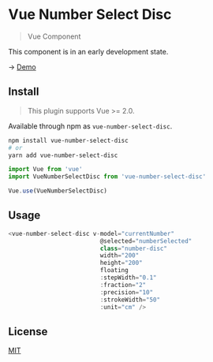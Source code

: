 # Vue Number Select Disc

> Vue Component

This component is in an early development state.  

-> [Demo](https://iobites.github.io/vue-number-select-disc)

## Install

> This plugin supports Vue >= 2.0.

Available through npm as `vue-number-select-disc`.

```bash
npm install vue-number-select-disc
# or
yarn add vue-number-select-disc
```

```Javascript
import Vue from 'vue'
import VueNumberSelectDisc from 'vue-number-select-disc'

Vue.use(VueNumberSelectDisc)
```
## Usage

```Javascript
<vue-number-select-disc v-model="currentNumber"
                          @selected="numberSelected"
                          class="number-disc"
                          width="200"
                          height="200"
                          floating
                          :stepWidth="0.1"
                          :fraction="2"
                          :precision="10"
                          :strokeWidth="50"
                          :unit="cm" />
```                          

## License

[MIT](http://opensource.org/licenses/MIT)